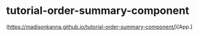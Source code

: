 # tutorial-order-summary-component

(https://madisonkanna.github.io/tutorial-order-summary-component/)[App.]
